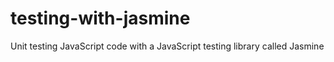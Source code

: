 # testing-with-jasmine
Unit testing JavaScript code with a JavaScript testing library called Jasmine
